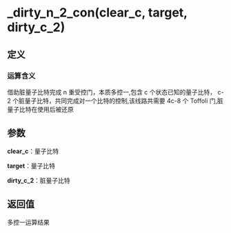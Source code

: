 # _dirty_n_2_con(clear_c, target, dirty_c_2)
## 定义
### 运算含义
借助脏量子比特完成 n 重受控门，本质多控一,包含 c 个状态已知的量子比特， c-2 个脏量子比特，共同完成对一个比特的控制,该线路共需要 4c-8 个 Toffoli 门,脏量子比特在使用后被还原
## 参数
**clear_c**：量子比特

**target**：量子比特

**dirty_c_2**：脏量子比特
## 返回值
多控一运算结果
